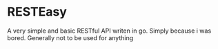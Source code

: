 # RESTEasy
A very simple and basic RESTful API writen in go. Simply because i was bored. Generally not to be used for anything

